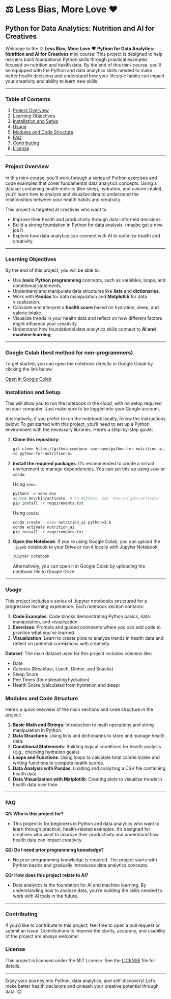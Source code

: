 # ⚖️ Less Bias, More Love ❤️
## Python for Data Analytics: Nutrition and AI for Creatives

Welcome to the ⚖️ **Less Bias, More Love** ❤️ **Python for Data Analytics: Nutrition and AI for Creatives** mini course! This project is designed to help learners build foundational Python skills through practical examples focused on nutrition and health data. By the end of this mini-course, you’ll be equipped with the Python and data analytics skills needed to make better health decisions and understand how your lifestyle habits can impact your creativity and ability to learn new skills.

---

### Table of Contents
1. [Project Overview](#project-overview)
2. [Learning Objectives](#learning-objectives)
3. [Installation and Setup](#installation-and-setup)
4. [Usage](#usage)
5. [Modules and Code Structure](#modules-and-code-structure)
6. [FAQ](#faq)
7. [Contributing](#contributing)
8. [License](#license)

---

### Project Overview

In this mini-course, you’ll work through a series of Python exercises and code examples that cover fundamental data analytics concepts. Using a dataset containing health metrics (like sleep, hydration, and calorie intake), you’ll learn how to analyze and visualize data to understand the relationships between your health habits and creativity.

This project is targeted at creatives who want to:
- Improve their health and productivity through data-informed decisions.
- Build a strong foundation in Python for data analysis. (maybe get a new job?)
- Explore how data analytics can connect with AI to optimize health and creativity.

---

### Learning Objectives

By the end of this project, you will be able to:
- Use **basic Python programming** concepts, such as variables, loops, and conditional statements.
- Understand and manipulate data structures like **lists** and **dictionaries**.
- Work with **Pandas** for data manipulation and **Matplotlib** for data visualization.
- Calculate and interpret a **health score** based on hydration, sleep, and calorie intake.
- Visualize trends in your health data and reflect on how different factors might influence your creativity.
- Understand how foundational data analytics skills connect to **AI and machine learning**.

---

### Google Colab (best method for non-programmers)

To get started, you can open the notebook directly in Google Colab by clicking the link below:

[Open in Google Colab](https://colab.research.google.com/drive/1HWx-qB7e-fnu_hGiUNJYEb41mCM1Nzu_)

### Installation and Setup

This will allow you to run the notebook in the cloud, with no setup required on your computer. Just make sure to be logged into your Google account.

Alternatively, if you prefer to run the notebook locally, follow the instructions below:
To get started with this project, you’ll need to set up a Python environment with the necessary libraries. Here’s a step-by-step guide:

1. **Clone this repository**:
   ```bash
   git clone https://github.com/your-username/python-for-nutrition-ai.git
   cd python-for-nutrition-ai
   ```

2. **Install the required packages**:
   It’s recommended to create a virtual environment to manage dependencies. You can set this up using `venv` or `conda`.

   Using `venv`:
   ```bash
   python3 -m venv env
   source env/bin/activate  # On Windows, use `env\Scripts\activate`
   pip install -r requirements.txt
   ```

   Using `conda`:
   ```bash
   conda create --name nutrition_ai python=3.8
   conda activate nutrition_ai
   pip install -r requirements.txt
   ```

3. **Open the Notebook**:
   If you're using Google Colab, you can upload the `.ipynb` notebook to your Drive or run it locally with Jupyter Notebook:
   ```bash
   jupyter notebook
   ```
   Alternatively, you can open it in Google Colab by uploading the notebook file to Google Drive.

---

### Usage

This project includes a series of Jupyter notebooks structured for a progressive learning experience. Each notebook section contains:

1. **Code Examples**: Code blocks demonstrating Python basics, data manipulation, and visualization.
2. **Exercises**: Prompts and guided comments where you can add code to practice what you’ve learned.
3. **Visualization**: Learn to create plots to analyze trends in health data and reflect on potential correlations with creativity.

**Dataset**: The main dataset used for this project includes columns like:
   - Date
   - Calories (Breakfast, Lunch, Dinner, and Snacks)
   - Sleep Score
   - Pee Times (for estimating hydration)
   - Health Score (calculated from hydration and sleep)

### Modules and Code Structure

Here’s a quick overview of the main sections and code structure in the project:

1. **Basic Math and Strings**: Introduction to math operations and string manipulation in Python.
2. **Data Structures**: Using lists and dictionaries to store and manage health data.
3. **Conditional Statements**: Building logical conditions for health analysis (e.g., checking hydration goals).
4. **Loops and Functions**: Using loops to calculate total calorie intake and writing functions to compute health scores.
5. **Data Analysis with Pandas**: Loading and analyzing a CSV file containing health data.
6. **Data Visualization with Matplotlib**: Creating plots to visualize trends in health data over time.

---

### FAQ

**Q1: Who is this project for?**
   - This project is for beginners in Python and data analytics who want to learn through practical, health-related examples. It’s designed for creatives who want to improve their productivity and understand how health data can impact creativity.

**Q2: Do I need prior programming knowledge?**
   - No prior programming knowledge is required. The project starts with Python basics and gradually introduces data analytics concepts.

**Q3: How does this project relate to AI?**
   - Data analytics is the foundation for AI and machine learning. By understanding how to analyze data, you’re building the skills needed to work with AI tools in the future.

---

### Contributing

If you’d like to contribute to this project, feel free to open a pull request or submit an issue. Contributions to improve the clarity, accuracy, and usability of the project are always welcome!

### License

This project is licensed under the MIT License. See the [LICENSE](LICENSE) file for details.

---

Enjoy your journey into Python, data analytics, and self-discovery! Let’s make better health decisions and unleash your creative potential through data. 😊

